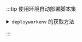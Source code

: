 :::tip 使用环境自动部署脚本集

 <details className='let-details-to-gray'>
<summary><code>deployworkenv</code> 的获取方法</summary>

使用 git 工具克隆：

```shell
cd ~
git clone https://github.com/LittleboyHarry/deployworkenv

cd deployworkenv
```

国内 gitcode 镜像克隆：

```shell
cd ~
git clone https://gitcode.net/lbh/deployworkenv

cd deployworkenv
```

</details>

:::
